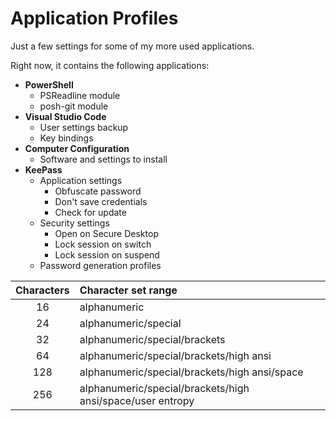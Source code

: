 # Application Profiles
Just a few settings for some of my more used applications.

Right now, it contains the following applications:

* __PowerShell__
	* PSReadline module
	* posh-git module
* __Visual Studio Code__
	* User settings backup
	* Key bindings
* __Computer Configuration__
	* Software and settings to install
* __KeePass__
	* Application settings
		* Obfuscate password
		* Don't save credentials
		* Check for update
	* Security settings
		* Open on Secure Desktop
		* Lock session on switch
		* Lock session on suspend
	* Password generation profiles

| Characters | Character set range |
| :---: | :--- |
| 16 | alphanumeric |
| 24 | alphanumeric/special |
| 32 | alphanumeric/special/brackets |
| 64 | alphanumeric/special/brackets/high ansi |
| 128 | alphanumeric/special/brackets/high ansi/space |
| 256 | alphanumeric/special/brackets/high ansi/space/user entropy |
